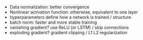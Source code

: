 - Data normalization: better convergence
- Nonlinear activation function: otherwise, equivalent to one layer
- hyperparameters define how a network is trained / structure
- batch norm: faster and more stable training
- vanishing gradient? use ReLU (or LSTM) / skip connections
- exploding gradient? gradient clipping / L1 L2 regularization